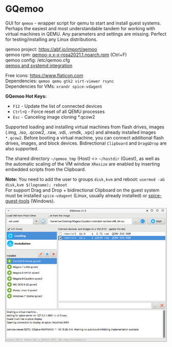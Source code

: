 # GQemoo
GUI for `qemoo` - wrapper script for qemu to start and install guest systems.  
Perhaps the easiest and most understandable tandem for working with virtual machines in QEMU. Any parameters and settings are missing. Perfect for testing/installing any Linux distributions.  
  
qemoo project: https://abf.io/import/qemoo  
qemoo rpm: [qemoo-x.x-x-rosa2021.1.noarch.rpm](https://mirror.yandex.ru/rosa/rosa2021.1/repository/x86_64/contrib/release) (Ctrl+F)  
qemoo config: /etc/qemoo.cfg  
[qemoo and systemd integration](https://abf.io/import/qemoo/blob/rosa2023.1/%D1%81%D0%BF%D1%80%D0%B0%D0%B2%D0%BA%D0%B0.%D0%BA%D0%BE%D0%BC%D0%B0%D0%BD%D0%B4%D0%B0.qemoo)  
  
Free icons: https://www.flaticon.com  
Dependencies: `qemoo qemu gtk2 virt-viewer rsync`  
Dependencies for VMs: `xrandr spice-vdagent`  
  
**GQemoo Hot Keys:**
+ `F12` - Update the list of connected devices
+ `Ctrl+Q` - Force reset of all QEMU processes
+ `Esc` - Canceling image cloning *.qcow2  
  
Supported loading and installing virtual machines from flash drives, images (.img, .iso, .qcow2, .raw, .vdi, .vmdk, .vpc) and already installed images `*.qcow2`. Before booting a virtual machine, you can connect additional flash drives, images, and block devices. Bidirectional `Clipboard` and `Drag&Drop` are also supported.  
  
The shared directory `~/qemoo_tmp` (Host) <> `~/hostdir` (Guest), as well as the automatic scaling of the VM window `XResize` are enabled by inserting embedded scripts from the Clipboard.
  
**Note:** You need to add the user to groups `disk,kvm` and reboot: `usermod -aG disk,kvm $(logname); reboot`  
For support Drag and Drop + bidirectional Clipboard on the guest system must be installed `spice-vdagent` (Linux, usually already installed) or [spice-guest-tools](https://www.spice-space.org/download/windows/spice-guest-tools/spice-guest-tools-latest.exe) (Windows).  
  
![](https://github.com/AKotov-dev/gqemoo/blob/main/ScreenShot8.png)
